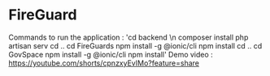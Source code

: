 # FireGuard
Commands to run the application :
'cd backend \n
composer install 
php artisan serv
cd ..
cd FireGuards
npm install -g @ionic/cli
npm install
cd ..
cd GovSpace
npm install -g @ionic/cli
npm install'
Demo video : https://youtube.com/shorts/cpnzxyEvIMo?feature=share
